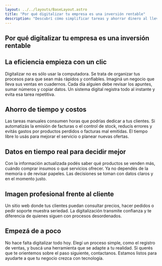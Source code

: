 ```yaml
---
layout: ../../layouts/BaseLayout.astro
title: "Por qué digitalizar tu empresa es una inversión rentable"
description: "Descubrí cómo simplificar tareas y ahorrar dinero al llevar tus procesos a la pantalla."
---
```


<section class="py-5 text-white">
<div class="container">

# Por qué digitalizar tu empresa es una inversión rentable

## La eficiencia empieza con un clic
Digitalizar no es sólo usar la computadora. Se trata de organizar tus procesos para que sean más rápidos y confiables. Imaginá un negocio que lleva sus ventas en cuadernos. Cada día alguien debe revisar los apuntes, sumar números y copiar datos. Un sistema digital registra todo al instante y evita esa tarea repetitiva.

## Ahorro de tiempo y costos
Las tareas manuales consumen horas que podrías dedicar a tus clientes. Si automatizás la emisión de facturas o el control de stock, reducís errores y evitás gastos por productos perdidos o facturas mal emitidas. El tiempo libre lo usás para mejorar el servicio o planear nuevas ofertas.

## Datos en tiempo real para decidir mejor
Con la información actualizada podés saber qué productos se venden más, cuándo comprar insumos o qué servicios ofrecer. Ya no dependés de la memoria o de revisar papeles. Las decisiones se toman con datos claros y en el momento justo.

## Imagen profesional frente al cliente
Un sitio web donde tus clientes puedan consultar precios, hacer pedidos o pedir soporte muestra seriedad. La digitalización transmite confianza y te diferencia de quienes siguen con procesos desordenados.

## Empezá de a poco
No hace falta digitalizar todo hoy. Elegí un proceso simple, como el registro de ventas, y buscá una herramienta que se adapte a tu realidad. Si querés que te orientemos sobre el paso siguiente, contactanos. Estamos listos para ayudarte a que tu negocio crezca con tecnología.

</div>
</section>
